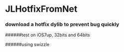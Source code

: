 # JLHotfixFromNet

### download a hotfix dylib to prevent bug quickly

######test on iOS7up, 32bits and 64bits

######using swizzle
